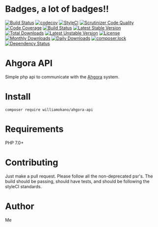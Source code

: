 # Badges, a lot of badges!!
[![Build Status](https://travis-ci.org/williamokano/ahgora-api.svg?branch=master)](https://travis-ci.org/williamokano/ahgora-api)
[![codecov](https://codecov.io/gh/williamokano/ahgora-api/branch/master/graph/badge.svg)](https://codecov.io/gh/williamokano/ahgora-api)
[![StyleCI](https://styleci.io/repos/72966527/shield?branch=master)](https://styleci.io/repos/72966527)
[![Scrutinizer Code Quality](https://scrutinizer-ci.com/g/williamokano/ahgora-api/badges/quality-score.png?b=master)](https://scrutinizer-ci.com/g/williamokano/ahgora-api/?branch=master)
[![Code Coverage](https://scrutinizer-ci.com/g/williamokano/ahgora-api/badges/coverage.png?b=master)](https://scrutinizer-ci.com/g/williamokano/ahgora-api/?branch=master)
[![Build Status](https://scrutinizer-ci.com/g/williamokano/ahgora-api/badges/build.png?b=master)](https://scrutinizer-ci.com/g/williamokano/ahgora-api/build-status/master)
[![Latest Stable Version](https://poser.pugx.org/williamokano/ahgora-api/v/stable)](https://packagist.org/packages/williamokano/ahgora-api)
[![Total Downloads](https://poser.pugx.org/williamokano/ahgora-api/downloads)](https://packagist.org/packages/williamokano/ahgora-api)
[![Latest Unstable Version](https://poser.pugx.org/williamokano/ahgora-api/v/unstable)](https://packagist.org/packages/williamokano/ahgora-api)
[![License](https://poser.pugx.org/williamokano/ahgora-api/license)](https://packagist.org/packages/williamokano/ahgora-api)
[![Monthly Downloads](https://poser.pugx.org/williamokano/ahgora-api/d/monthly)](https://packagist.org/packages/williamokano/ahgora-api)
[![Daily Downloads](https://poser.pugx.org/williamokano/ahgora-api/d/daily)](https://packagist.org/packages/williamokano/ahgora-api)
[![composer.lock](https://poser.pugx.org/williamokano/ahgora-api/composerlock)](https://packagist.org/packages/williamokano/ahgora-api)
[![Dependency Status](https://www.versioneye.com/user/projects/581fb4e2afb6141be330ad6d/badge.svg?style=flat-square)](https://www.versioneye.com/user/projects/581fb4e2afb6141be330ad6d)

# Ahgora API
Simple php api to communicate with the [Ahgora](https://www.ahgora.com.br/) system.

# Install
`composer require williamokano/ahgora-api`

# Requirements
PHP 7.0+

# Contributing
Just make a pull request. Please follow all the non-deprecated psr's.
The build should be passing, should have tests, and should be following the styleCI standards.

# Author
Me
